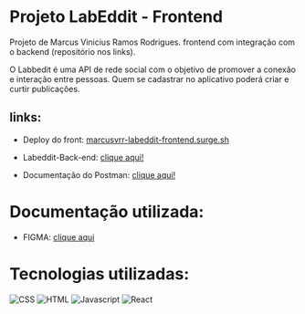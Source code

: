 # Projeto LabEddit - Frontend

Projeto de Marcus Vinicius Ramos Rodrigues.  frontend com integração com o backend (repositório nos links).

O Labbedit é uma API de rede social com o objetivo de promover a conexão e interação entre pessoas. Quem se cadastrar no aplicativo poderá criar e curtir publicações.

## links:

- Deploy do front: [marcusvrr-labeddit-frontend.surge.sh](marcusvrr-labeddit-frontend.surge.sh)

- Labeddit-Back-end: [clique aqui!](https://github.com/marcusvrr/Labbedit-backend)

- Documentação do Postman: [clique aqui!](https://documenter.getpostman.com/view/24823090/2s946feYpm)

# Documentação utilizada:

- FIGMA: [clique aqui](https://www.figma.com/file/Byakv89sjTqI6NG2NRAAKJ/Projeto-Integrador-Labeddit?node-id=0%3A1&t=haX9j5M0lHbjWnAr-0)

# Tecnologias utilizadas:

![CSS](https://img.shields.io/badge/CSS3-1572B6?style=for-the-badge&logo=css3&logoColor=white)
![HTML](https://img.shields.io/badge/HTML5-E34F26?style=for-the-badge&logo=html5&logoColor=white)
![Javascript](https://img.shields.io/badge/JavaScript-323330?style=for-the-badge&logo=javascript&logoColor=F7DF1E)
![React](https://img.shields.io/badge/React-20232A?style=for-the-badge&logo=react&logoColor=61DAFB)